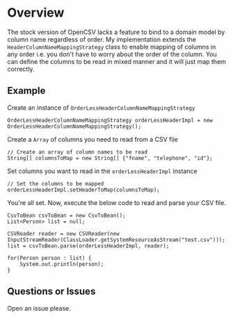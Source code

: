 # Overview
The stock version of OpenCSV lacks a feature to bind to a domain model by column name regardless of order.
My implementation extends the ```HeaderColumnNameMappingStrategy``` class to enable mapping of columns
in any order i.e. you don't have to worry about the order of the column. You can define the columns to be read
in mixed manner and it will just map them correctly.

## Example
Create an instance of ```OrderLessHeaderColumnNameMappingStrategy```

```
OrderLessHeaderColumnNameMappingStrategy orderLessHeaderImpl = new OrderLessHeaderColumnNameMappingStrategy();
```

Create a ```Array``` of columns you need to read from a CSV file

```
// Create an array of column names to be read
String[] columnsToMap = new String[] {"fname", "telephone", "id"};
```

Set columns you want to read in the ```orderLessHeaderImpl``` instance

```
// Set the columns to be mapped
orderLessHeaderImpl.setHeaderToMap(columnsToMap);
```

You're all set. Now, execute the below code to read and parse your CSV file.

```
CsvToBean csvToBean = new CsvToBean();
List<Person> list = null;

CSVReader reader = new CSVReader(new InputStreamReader(ClassLoader.getSystemResourceAsStream("test.csv")));
list = csvToBean.parse(orderLessHeaderImpl, reader);

for(Person person : list) {
    System.out.println(person);
}
```

## Questions or Issues
Open an issue please.